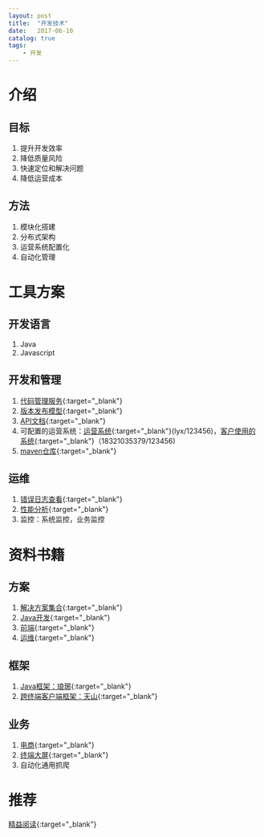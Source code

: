 ```yaml
---
layout: post
title:  "开发技术"
date:   2017-06-10
catalog: true
tags:
    - 开发
---
```


# 介绍
## 目标
1. 提升开发效率
1. 降低质量风险
1. 快速定位和解决问题
1. 降低运营成本

## 方法
1. 模块化搭建
1. 分布式架构
1. 运营系统配置化
1. 自动化管理

# 工具方案
## 开发语言
1. Java
1. Javascript

## 开发和管理
1. [代码管理服务](https://coding.net){:target="_blank"}
1. [版本发布模型](http://www.wangyaqi.cn/2015/05/18/git/){:target="_blank"}
1. [API文档](http://eastapi.swao.cn/swagger-ui.html){:target="_blank"}
1. 可配置的运营系统：[运营系统](http://eastboss.swao.cn/pageui/search.html){:target="_blank"}(lyx/123456)，[客户使用的系统](http://eastp.swao.cn/){:target="_blank"}（18321035379/123456)
1. [maven仓库](http://mvn.swao.cn/nexus/){:target="_blank"}

## 运维
1. [错误日志查看](http://123.56.113.222:8080/){:target="_blank"}
1. [性能分析](http://teast.swao.cn/apiTime.html){:target="_blank"}
1. 监控：系统监控，业务监控

# 资料书籍
## 方案
1. [解决方案集合](https://andrewwang79.gitbooks.io/solution/){:target="_blank"}
1. [Java开发](https://andrewwang79.gitbooks.io/javadev/){:target="_blank"}
1. [前端](https://ccc3.gitbooks.io/fe_in_action/){:target="_blank"}
1. [运维](https://andrewwang79.gitbooks.io/ops/){:target="_blank"}

## 框架
1. [Java框架：琅琊](https://andrewwang79.gitbooks.io/langya/){:target="_blank"}
1. [跨终端客户端框架：天山](https://andrewwang79.gitbooks.io/tianshan/){:target="_blank"}

## 业务
1. [电商](https://andrewwang79.gitbooks.io/mall/){:target="_blank"}
1. [终端大屏](https://andrewwang79.gitbooks.io/langya/biz/terminal/design.html){:target="_blank"}
1. 自动化通用抓爬

# 推荐
[精益阅读](http://sj.qq.com/myapp/detail.htm?apkName=com.qiya.daydayup){:target="_blank"}
